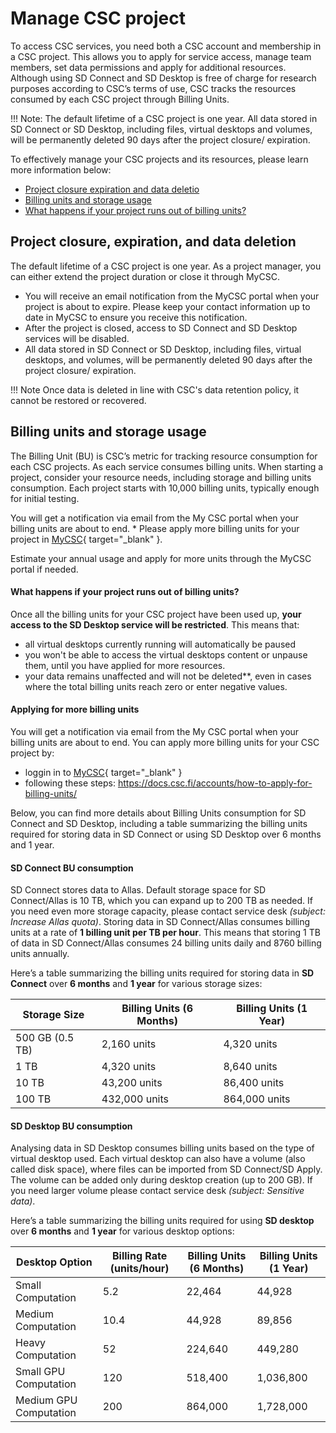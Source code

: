
# Manage CSC project

To access CSC services, you need both a CSC account and membership in a CSC project. This allows you to apply for service access, manage team members, set data permissions and apply for additional resources. Although using SD Connect and SD Desktop is free of charge for research purposes according to CSC’s terms of use, CSC tracks the resources consumed by each CSC project through Billing Units. 


!!! Note: 
    The default lifetime of a CSC project is one year. All data stored in SD Connect or SD Desktop, including files, virtual desktops and volumes, will be permanently deleted 90 days after the project closure/ expiration.

To effectively manage your CSC projects and its resources, please learn more information below: 

* [Project closure expiration and data deletio](#project-closure-expiration-and-data-deletion)
* [Billing units and storage usage](#billing-units-and-storage-usage)
* [What happens if your project runs out of billing units?](#what-happens-if-your-project-runs-out-of-billing-units)


## Project closure, expiration, and data deletion

The default lifetime of a CSC project is one year. As a project manager, you can either extend the project duration or close it through MyCSC.

*  You will receive an email notification from the MyCSC portal when your project is about to expire. Please keep your contact information up to date in MyCSC to ensure you receive this notification.
* After the project is closed, access to SD Connect and SD Desktop services will be disabled.
* All data stored in SD Connect or SD Desktop, including files, virtual desktops, and volumes, will be permanently deleted 90 days after the project closure/ expiration.

!!! Note
    Once data is deleted in line with CSC's data retention policy, it cannot be restored or recovered.



## Billing units and storage usage

The Billing Unit (BU) is CSC’s metric for tracking resource consumption for each CSC projects. As each service consumes billing units. When starting a project, consider your resource needs, including storage and billing units consumption. Each project starts with 10,000 billing units, typically enough for initial testing. 

You will get a notification via email from the My CSC portal when your billing units are about to end. \* Please apply more billing units for your project in [MyCSC](https://my.csc.fi/login){ target="\_blank" }.

Estimate your annual usage and apply for more units through the MyCSC portal if needed.

#### What happens if your project runs out of billing units?

Once all the billing units for your CSC project have been used up, **your access to the SD Desktop service will be restricted**. This means that:

* all virtual desktops currently running will automatically be paused
* you won't be able to access the virtual desktops content or unpause them, until you have applied for more resources. 
* your data remains unaffected and will not be deleted**, even in cases where the total billing units reach zero or enter negative values.

#### Applying for more billing units

You will get a notification via email from the My CSC portal when your billing units are about to end. You can apply more billing units for your CSC project by:

* loggin in to [MyCSC](https://my.csc.fi/login){ target="\_blank" } 
* following these steps: https://docs.csc.fi/accounts/how-to-apply-for-billing-units/

Below, you can find more details about Billing Units consumption for SD Connect and SD Desktop, including a table summarizing the billing units required for storing data in SD Connect or using SD Desktop over 6 months and 1 year.

#### SD Connect BU consumption

SD Connect stores data to Allas. Default storage space for SD Connect/Allas is 10 TB, which you can expand up to 200 TB as needed. If you need even more storage capacity, please contact service desk _(subject: Increase Allas quota)_. Storing data in SD Connect/Allas consumes billing units at a rate of **1 billing unit per TB per hour**. This means that storing 1 TB of data in SD Connect/Allas consumes 24 billing units daily and 8760 billing units annually.

Here’s a table summarizing the billing units required for storing data in **SD Connect** over **6 months** and **1 year** for various storage sizes:

| **Storage Size** | **Billing Units (6 Months)** | **Billing Units (1 Year)** |
|------------------|------------------------------|----------------------------|
| 500 GB (0.5 TB) | 2,160 units | 4,320 units |
| 1 TB | 4,320 units | 8,640 units |
| 10 TB | 43,200 units | 86,400 units |
| 100 TB | 432,000 units | 864,000 units |

#### SD Desktop BU consumption

Analysing data in SD Desktop consumes billing units based on the type of virtual desktop used. Each virtual desktop can also have a volume (also called disk space), where files can be imported from SD Connect/SD Apply. The volume can be added only during desktop creation (up to 200 GB). If you need larger volume please contact service desk _(subject: Sensitive data)_.

Here’s a table summarizing the billing units required for using **SD desktop** over **6 months** and **1 year** for various desktop options:

| Desktop Option | Billing Rate (units/hour) | Billing Units (6 Months) | Billing Units (1 Year) |
|----------------|---------------------------|--------------------------|------------------------|
| Small Computation | 5.2 | 22,464 | 44,928 |
| Medium Computation | 10.4 | 44,928 | 89,856 |
| Heavy Computation | 52 | 224,640 | 449,280 |
| Small GPU Computation | 120 | 518,400 | 1,036,800 |
| Medium GPU Computation | 200 | 864,000 | 1,728,000 |
    

